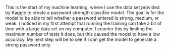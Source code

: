 This is the start of my machine learning, where I use the data set provided by Kaggle to create a password strength classifier model. The goal is for the model to be able to tell whether a password entered is strong, medium, or weak.
I noticed in my first attempt that running the training can take a bit of time with a large data set on my computer. I counter this by limiting the maximum number of tests it does, but this caused the model to have a low accuracy.  My next step will be to see if I can get the model to generate a strong password only.
